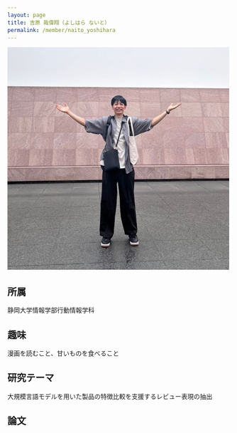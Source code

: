 ```yaml
---
layout: page
title: 吉原 哉偉翔（よしはら ないと）
permalink: /member/naito_yoshihara
---
```

![写真](/assets/img/members/naito_yoshihara.jpg "吉原")

## 所属
静岡大学情報学部行動情報学科

## 趣味
漫画を読むこと、甘いものを食べること

## 研究テーマ
大規模言語モデルを用いた製品の特徴比較を支援するレビュー表現の抽出

## 論文